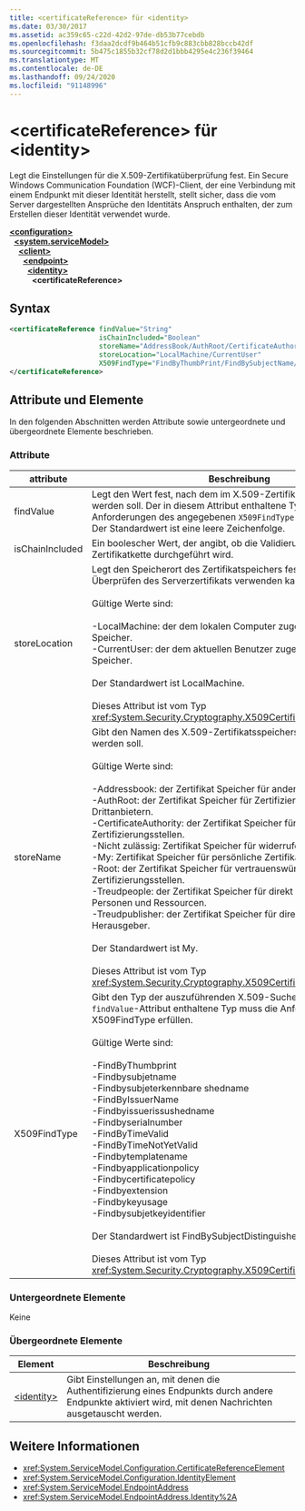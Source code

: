 ```yaml
---
title: <certificateReference> für <identity>
ms.date: 03/30/2017
ms.assetid: ac359c65-c22d-42d2-97de-db53b77cebdb
ms.openlocfilehash: f3daa2dcdf9b464b51cfb9c883cbb828bccb42df
ms.sourcegitcommit: 5b475c1855b32cf78d2d1bbb4295e4c236f39464
ms.translationtype: MT
ms.contentlocale: de-DE
ms.lasthandoff: 09/24/2020
ms.locfileid: "91148996"
---
```

# <a name="certificatereference-for-identity"></a>\<certificateReference> für \<identity>

Legt die Einstellungen für die X.509-Zertifikatüberprüfung fest. Ein Secure Windows Communication Foundation (WCF)-Client, der eine Verbindung mit einem Endpunkt mit dieser Identität herstellt, stellt sicher, dass die vom Server dargestellten Ansprüche den Identitäts Anspruch enthalten, der zum Erstellen dieser Identität verwendet wurde.  
  
[**\<configuration>**](../configuration-element.md)\
&nbsp;&nbsp;[**\<system.serviceModel>**](system-servicemodel.md)\
&nbsp;&nbsp;&nbsp;&nbsp;[**\<client>**](client.md)\
&nbsp;&nbsp;&nbsp;&nbsp;&nbsp;&nbsp;[**\<endpoint>**](endpoint-of-client.md)\
&nbsp;&nbsp;&nbsp;&nbsp;&nbsp;&nbsp;&nbsp;&nbsp;[**\<identity>**](identity.md)\
&nbsp;&nbsp;&nbsp;&nbsp;&nbsp;&nbsp;&nbsp;&nbsp;&nbsp;&nbsp;**\<certificateReference>**  
  
## <a name="syntax"></a>Syntax  
  
```xml  
<certificateReference findValue="String"
                      isChainIncluded="Boolean"
                      storeName="AddressBook/AuthRoot/CertificateAuthority/Disallowed/My/Root/TrustedPeople/TrustedPublisher"
                      storeLocation="LocalMachine/CurrentUser"
                      X509FindType="FindByThumbPrint/FindBySubjectName/FindBySubjectDistinguishedName/FindByIssuerName/FindByIssuerDistinguishedName/FindBySerialNumber/FindByTimeValid/FindByTimeNotYetValid/FindByTemplateName/FindByApplicationPolicy/FindByCertificatePolicy/FindByExtension/FindByKeyUsage/FindBySubjectKeyIdentifier">
</certificateReference>
```  
  
## <a name="attributes-and-elements"></a>Attribute und Elemente  

 In den folgenden Abschnitten werden Attribute sowie untergeordnete und übergeordnete Elemente beschrieben.  
  
### <a name="attributes"></a>Attribute  
  
|attribute|Beschreibung|  
|---------------|-----------------|  
|findValue|Legt den Wert fest, nach dem im X.509-Zertifikatspeicher gesucht werden soll. Der in diesem Attribut enthaltene Typ muss den Anforderungen des angegebenen `X509FindType`-Werts entsprechen. Der Standardwert ist eine leere Zeichenfolge.|  
|isChainIncluded|Ein boolescher Wert, der angibt, ob die Validierung mithilfe einer Zertifikatkette durchgeführt wird.|  
|storeLocation|Legt den Speicherort des Zertifikatspeichers fest, den der Client zum Überprüfen des Serverzertifikats verwenden kann.<br /><br /> Gültige Werte sind:<br /><br /> -LocalMachine: der dem lokalen Computer zugewiesene Zertifikat Speicher.<br />-CurrentUser: der dem aktuellen Benutzer zugewiesene Zertifikat Speicher.<br /><br /> Der Standardwert ist LocalMachine.<br /><br /> Dieses Attribut ist vom Typ <xref:System.Security.Cryptography.X509Certificates.StoreLocation>.|  
|storeName|Gibt den Namen des X.509-Zertifikatsspeichers an, der geöffnet werden soll.<br /><br /> Gültige Werte sind:<br /><br /> -Addressbook: der Zertifikat Speicher für andere Benutzer.<br />-AuthRoot: der Zertifikat Speicher für Zertifizierungsstellen von Drittanbietern.<br />-CertificateAuthority: der Zertifikat Speicher für zwischen Zertifizierungsstellen.<br />-Nicht zulässig: Zertifikat Speicher für widerrufene Zertifikate.<br />-My: Zertifikat Speicher für persönliche Zertifikate.<br />-Root: der Zertifikat Speicher für vertrauenswürdige Stamm Zertifizierungsstellen.<br />-Treudpeople: der Zertifikat Speicher für direkt vertrauenswürdige Personen und Ressourcen.<br />-Treudpublisher: der Zertifikat Speicher für direkt vertrauenswürdige Herausgeber.<br /><br /> Der Standardwert ist My.<br /><br /> Dieses Attribut ist vom Typ <xref:System.Security.Cryptography.X509Certificates.StoreName>.|  
|X509FindType|Gibt den Typ der auszuführenden X.509-Suche an. Der im `findValue`-Attribut enthaltene Typ muss die Anforderungen in X509FindType erfüllen.<br /><br /> Gültige Werte sind:<br /><br /> -FindByThumbprint<br />-Findbysubjetname<br />-Findbysubjeterkennbare shedname<br />-FindByIssuerName<br />-Findbyissuerissushedname<br />-Findbyserialnumber<br />-FindByTimeValid<br />-FindByTimeNotYetValid<br />-Findbytemplatename<br />-Findbyapplicationpolicy<br />-Findbycertificatepolicy<br />-Findbyextension<br />-Findbykeyusage<br />-Findbysubjetkeyidentifier<br /><br /> Der Standardwert ist FindBySubjectDistinguishedName.<br /><br /> Dieses Attribut ist vom Typ <xref:System.Security.Cryptography.X509Certificates.X509FindType>.|  
  
### <a name="child-elements"></a>Untergeordnete Elemente  

 Keine  
  
### <a name="parent-elements"></a>Übergeordnete Elemente  
  
|Element|Beschreibung|  
|-------------|-----------------|  
|[\<identity>](identity.md)|Gibt Einstellungen an, mit denen die Authentifizierung eines Endpunkts durch andere Endpunkte aktiviert wird, mit denen Nachrichten ausgetauscht werden.|  
  
## <a name="see-also"></a>Weitere Informationen

- <xref:System.ServiceModel.Configuration.CertificateReferenceElement>
- <xref:System.ServiceModel.Configuration.IdentityElement>
- <xref:System.ServiceModel.EndpointAddress>
- <xref:System.ServiceModel.EndpointAddress.Identity%2A>

